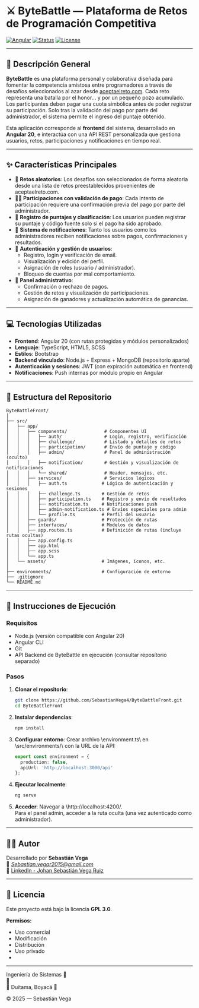 # ⚔️ ByteBattle — Plataforma de Retos de Programación Competitiva

[![Angular](https://img.shields.io/badge/Built%20with-Angular%2020-red?style=for-the-badge&logo=angular)](https://angular.io/)
[![Status](https://img.shields.io/badge/Estado-En%20Desarrollo-blue?style=for-the-badge)]()
[![License](https://img.shields.io/badge/Licencia-GPL%203.0-brightgreen?style=for-the-badge)](https://www.gnu.org/licenses/gpl-3.0.html)

---
## 🎯 Descripción General

**ByteBattle** es una plataforma personal y colaborativa diseñada para fomentar la competencia amistosa entre programadores a través de desafíos seleccionados al azar desde [aceptaelreto.com](https://aceptaelreto.com). Cada reto representa una batalla por el honor… y por un pequeño pozo acumulado. Los participantes deben pagar una cuota simbólica antes de poder registrar su participación. Solo tras la validación del pago por parte del administrador, el sistema permite el ingreso del puntaje obtenido.

Esta aplicación corresponde al **frontend** del sistema, desarrollado en **Angular 20**, e interactúa con una API REST personalizada que gestiona usuarios, retos, participaciones y notificaciones en tiempo real.

---
## ✨ Características Principales

- 🎲 **Retos aleatorios**: Los desafíos son seleccionados de forma aleatoria desde una lista de retos preestablecidos provenientes de aceptaelreto.com.
- 🧑‍💻 **Participaciones con validación de pago**: Cada intento de participación requiere una confirmación previa del pago por parte del administrador.
- 🏅 **Registro de puntajes y clasificación**: Los usuarios pueden registrar su puntaje y código fuente solo si el pago ha sido aprobado.
- 📩 **Sistema de notificaciones**: Tanto los usuarios como los administradores reciben notificaciones sobre pagos, confirmaciones y resultados.
- 🔐 **Autenticación y gestión de usuarios**:
  - Registro, login y verificación de email.
  - Visualización y edición del perfil.
  - Asignación de roles (usuario / administrador).
  - Bloqueo de cuentas por mal comportamiento.
- 👑 **Panel administrativo**:
  - Confirmación o rechazo de pagos.
  - Gestión de retos y visualización de participaciones.
  - Asignación de ganadores y actualización automática de ganancias.

---
## 💻 Tecnologías Utilizadas

- **Frontend**: Angular 20 (con rutas protegidas y módulos personalizados)
- **Lenguaje**: TypeScript, HTML5, SCSS
- **Estilos**: Bootstrap
- **Backend vinculado**: Node.js + Express + MongoDB (repositorio aparte)
- **Autenticación y sesiones**: JWT (con expiración automática en frontend)
- **Notificaciones**: Push internas por módulo propio en Angular

---
## 📂 Estructura del Repositorio

```
ByteBattleFront/
│
├── src/
│   ├── app/
│   │   ├── components/              # Componentes UI
│   │   │   ├── auth/                # Login, registro, verificación
│   │   │   ├── challenge/           # Listado y detalles de retos
│   │   │   ├── participation/       # Envío de puntaje y código
│   │   │   ├── admin/               # Panel de administración (oculto)
│   │   │   ├── notification/        # Gestión y visualización de notificaciones
│   │   │   └── shared/              # Header, mensajes, etc.
│   │   ├── services/                # Servicios lógicos
│   │   │   ├── auth.ts             # Lógica de autenticación y sesiones
│   │   │   ├── challenge.ts        # Gestión de retos
│   │   │   ├── participation.ts    # Registro y envío de resultados
│   │   │   ├── notification.ts     # Notificaciones push
│   │   │   ├── admin-notification.ts # Envíos especiales para admin
│   │   │   └── profile.ts          # Perfil del usuario
│   │   ├── guards/                 # Protección de rutas
│   │   ├── interfaces/             # Modelos de datos
│   │   ├── app.routes.ts           # Definición de rutas (incluye rutas ocultas)
│   │   ├── app.config.ts
│   │   ├── app.html
│   │   ├── app.scss
│   │   └── app.ts
│   └── assets/                     # Imágenes, íconos, etc.
│
├── environments/                   # Configuración de entorno
├── .gitignore
└── README.md
```

---
## 🚀 Instrucciones de Ejecución

### Requisitos

- Node.js (versión compatible con Angular 20)
- Angular CLI
- Git
- API Backend de ByteBattle en ejecución (consultar repositorio separado)

### Pasos

1. **Clonar el repositorio**:
   ```bash
   git clone https://github.com/SebastianVega4/ByteBattleFront.git
   cd ByteBattleFront
   ```

2. **Instalar dependencias**:
   ```bash
   npm install
   ```

3. **Configurar entorno**:
   Crear archivo \environment.ts\ en \src/environments/\ con la URL de la API:
   ```ts
   export const environment = {
     production: false,
     apiUrl: 'http://localhost:3000/api'
   };
   ```

4. **Ejecutar localmente**:
   ```bash
   ng serve
   ```

5. **Acceder**:
   Navegar a \http://localhost:4200/.  
   Para el panel admin, acceder a la ruta oculta (una vez autenticado como administrador).

---
## 👨‍🎓 Autor

Desarrollado por **Sebastián Vega**  
📧 *Sebastian.vegar2015@gmail.com*  
🔗 [LinkedIn - Johan Sebastián Vega Ruiz](https://www.linkedin.com/in/johan-sebastian-vega-ruiz-b1292011b/)

---
## 📜 Licencia

Este proyecto está bajo la licencia **GPL 3.0**.

**Permisos:**

- Uso comercial
- Modificación
- Distribución
- Uso privado
- 
---
Ingeniería de Sistemas 🧩  
🏫   
📍 Duitama, Boyacá 📍

© 2025 — Sebastián Vega
